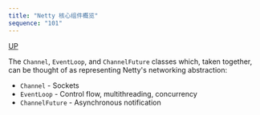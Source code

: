 ```yaml
---
title: "Netty 核心组件概览"
sequence: "101"
---
```


[UP](/netty.html)

The `Channel`, `EventLoop`, and `ChannelFuture` classes
which, taken together, can be thought of as representing Netty's networking abstraction:

- `Channel` - Sockets
- `EventLoop` - Control flow, multithreading, concurrency
- `ChannelFuture` - Asynchronous notification



